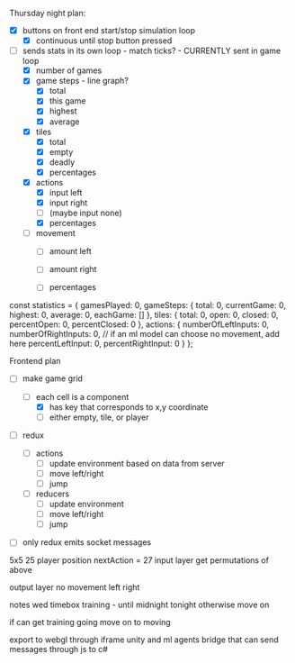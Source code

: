 Thursday night plan:
- [X] buttons on front end start/stop simulation loop
  - [X] continuous until stop button pressed
- [ ] sends stats in its own loop - match ticks? - CURRENTLY sent in game loop
  - [X] number of games
  - [X] game steps - line graph?
    - [X] total
    - [X] this game
    - [X] highest
    - [X] average
  - [X] tiles
    - [X] total
    - [X] empty
    - [X] deadly
    - [X] percentages
  - [X] actions
    - [X] input left
    - [X] input right
    - [ ] (maybe input none)
    - [X] percentages
  - [ ] movement
    - [ ] amount left
    - [ ] amount right
    - [ ] percentages


const statistics = {
  gamesPlayed: 0,
  gameSteps: {
    total: 0,
    currentGame: 0,
    highest: 0,
    average: 0,
    eachGame: []
  },
  tiles: {
    total: 0,
    open: 0,
    closed: 0,
    percentOpen: 0,
    percentClosed: 0
  },
  actions: {
    numberOfLeftInputs: 0,
    numberOfRightInputs: 0,
    // if an ml model can choose no movement, add here
    percentLeftInput: 0,
    percentRightInput: 0
  }
};


Frontend plan

- [ ] make game grid
  - [ ] each cell is a component
    - [X] has key that corresponds to x,y coordinate
    - [ ] either empty, tile, or player
- [ ] redux
  - [ ] actions
    - [ ] update environment based on data from server
    - [ ] move left/right
    - [ ] jump
  - [ ] reducers
    - [ ] update environment
    - [ ] move left/right
    - [ ] jump

- [ ] only redux emits socket messages







5x5
  25
  player position
  nextAction
  = 27 input layer
  get permutations of above

output layer
  no movement
  left
  right



notes wed 
 timebox training - until midnight tonight otherwise move on
 
 if can get training going
  move on to moving

export to webgl through iframe
  unity and ml agents
  bridge that can send messages through js to c#

